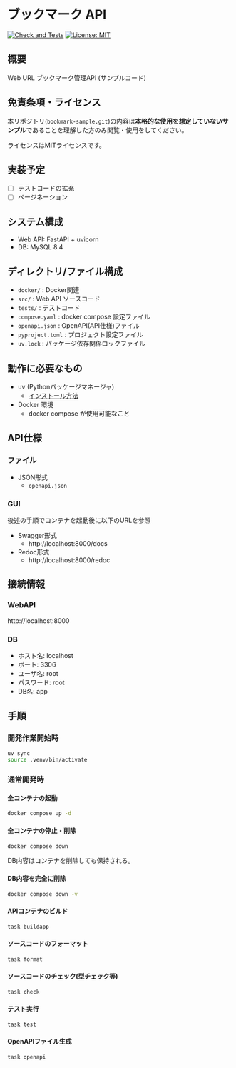 # ブックマーク API

[![Check and Tests](https://github.com/kyohx/bookmark-sample/actions/workflows/ci.yml/badge.svg?branch=main)](https://github.com/kyohx/bookmark-sample/actions/workflows/ci.yml)
[![License: MIT](https://img.shields.io/badge/License-MIT-brightgreen.svg)](https://opensource.org/licenses/MIT)

## 概要

Web URL ブックマーク管理API (サンプルコード)

## 免責条項・ライセンス

本リポジトリ(`bookmark-sample.git`)の内容は**本格的な使用を想定していないサンプル**であることを理解した方のみ閲覧・使用をしてください。

ライセンスはMITライセンスです。

## 実装予定

- [ ] テストコードの拡充
- [ ] ページネーション

## システム構成

- Web API: FastAPI + uvicorn
- DB: MySQL 8.4

## ディレクトリ/ファイル構成

- `docker/` : Docker関連
- `src/` : Web API ソースコード
- `tests/` : テストコード
- `compose.yaml` : docker compose 設定ファイル
- `openapi.json` : OpenAPI(API仕様)ファイル
- `pyproject.toml` : プロジェクト設定ファイル
- `uv.lock` : パッケージ依存関係ロックファイル

## 動作に必要なもの

- uv (Pythonパッケージマネージャ)
  - [インストール方法](https://docs.astral.sh/uv/getting-started/installation/)
- Docker 環境
  - docker compose が使用可能なこと

## API仕様

### ファイル

- JSON形式
  - `openapi.json`

### GUI

後述の手順でコンテナを起動後に以下のURLを参照

- Swagger形式
  - http://localhost:8000/docs
- Redoc形式
  - http://localhost:8000/redoc

## 接続情報

### WebAPI

http://localhost:8000

### DB

- ホスト名: localhost
- ポート: 3306
- ユーザ名: root
- パスワード: root
- DB名: app

## 手順

### 開発作業開始時

```bash
uv sync
source .venv/bin/activate
```

### 通常開発時

#### 全コンテナの起動

```bash
docker compose up -d
```

#### 全コンテナの停止・削除

```bash
docker compose down
```

DB内容はコンテナを削除しても保持される。


#### DB内容を完全に削除

```bash
docker compose down -v
```

#### APIコンテナのビルド

```bash
task buildapp
```

#### ソースコードのフォーマット

```bash
task format
```

#### ソースコードのチェック(型チェック等)

```bash
task check
```

#### テスト実行

```bash
task test
```

#### OpenAPIファイル生成

```bash
task openapi
```
